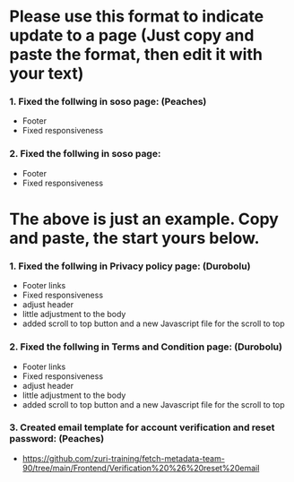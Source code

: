# Please use this format to indicate update to a page (Just copy and paste the format, then edit it with your text)

### 1. Fixed the follwing in soso page:  (Peaches)
* Footer
* Fixed responsiveness
### 2. Fixed the follwing in soso page:  
* Footer
* Fixed responsiveness
 
# The above is just an example. Copy and paste, the start yours below.

### 1. Fixed the follwing in Privacy policy page:  (Durobolu)
* Footer links
* Fixed responsiveness
* adjust header
* little adjustment to the body
* added scroll to top button and a new Javascript file for the scroll to top
### 2. Fixed the follwing in Terms and Condition page:  (Durobolu)
* Footer links
* Fixed responsiveness
* adjust header
* little adjustment to the body
* added scroll to top button and a new Javascript file for the scroll to top
### 3. Created email template for account verification and reset password:  (Peaches)
* https://github.com/zuri-training/fetch-metadata-team-90/tree/main/Frontend/Verification%20%26%20reset%20email 
